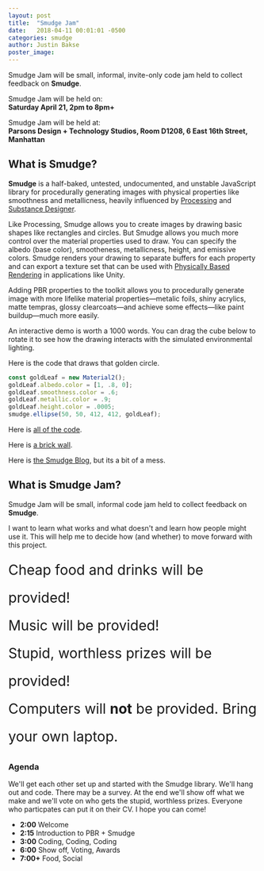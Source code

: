```yaml
---
layout: post
title:  "Smudge Jam"
date:   2018-04-11 00:01:01 -0500
categories: smudge
author: Justin Bakse
poster_image: 
---
```


Smudge Jam will be small, informal, invite-only code jam held to collect feedback on **Smudge**.

Smudge Jam will be held on:<br/>
**Saturday April 21, 2pm to 8pm+**

Smudge Jam will be held at:<br/>
**Parsons Design + Technology Studios, Room D1208, 6 East 16th Street, Manhattan**


## What is Smudge?

**Smudge** is a half-baked, untested, undocumented, and unstable JavaScript library for procedurally generating images with physical properties like smoothness and metallicness, heavily influenced by [Processing](https://processing.org/) and [Substance Designer](https://www.allegorithmic.com/products/substance-designer). 

Like Processing, Smudge allows you to create images by drawing basic shapes like rectangles and circles. But Smudge allows you much more control over the material properties used to draw. You can specify the albedo (base color), smootheness, metallicness, height, and emissive colors. Smudge renders your drawing to separate buffers for each property and can export a texture set that can be used with [Physically Based Rendering](https://www.marmoset.co/posts/basic-theory-of-physically-based-rendering/) in applications like Unity.

Adding PBR properties to the toolkit allows you to procedurally generate image with more lifelike material properties—metalic foils, shiny acrylics, matte tempras, glossy clearcoats—and achieve some effects—like paint buildup—much more easily.

An interactive demo is worth a 1000 words. You can drag the cube below to rotate it to see how the drawing interacts with the simulated environmental lighting.


<div id="sketch_jam" class="smudge-wrap"></div>
<script src="/smudge/media/jam/jam.js" data-ui-target="sketch_jam"></script>

Here is the code that draws that golden circle.

```javascript
const goldLeaf = new Material2();
goldLeaf.albedo.color = [1, .8, 0];
goldLeaf.smoothness.color = .6;
goldLeaf.metallic.color = .9;
goldLeaf.height.color = .0005;
smudge.ellipse(50, 50, 412, 412, goldLeaf);
```

Here is [all of the code](/smudge/media/brick/brick.js).

Here is [a brick wall](/smudge/media/brick/brick.js).

Here is [the Smudge Blog](/smudge/), but its a bit of a mess.

## What is Smudge Jam?

Smudge Jam will be small, informal code jam held to collect feedback on **Smudge**.

I want to learn what works and what doesn't and learn how people might use it. This will help me to decide how (and whether) to move forward with this project.

<span style="font-size: 2em; line-height: 2;">Cheap food and drinks will be provided!<br/>Music will be provided!<br/>Stupid, worthless prizes will be provided!<br/>Computers will **not** be provided. Bring your own laptop.</span>



### Agenda

We'll get each other set up and started with the Smudge library. We'll hang out and code. There may be a survey. At the end we'll show off what we make and we'll vote on who gets the stupid, worthless prizes. Everyone who particpates can put it on their CV. I hope you can come!

- **2:00** Welcome
- **2:15** Introduction to PBR + Smudge
- **3:00** Coding, Coding, Coding
- **6:00** Show off, Voting, Awards
- **7:00+** Food, Social
